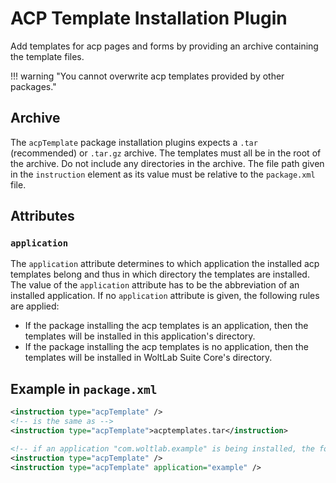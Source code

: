 # ACP Template Installation Plugin

Add templates for acp pages and forms by providing an archive containing the template files.

!!! warning "You cannot overwrite acp templates provided by other packages."


## Archive

The `acpTemplate` package installation plugins expects a `.tar` (recommended) or `.tar.gz` archive.
The templates must all be in the root of the archive.
Do not include any directories in the archive.
The file path given in the `instruction` element as its value must be relative to the `package.xml` file.


## Attributes

### `application`

The `application` attribute determines to which application the installed acp templates belong and thus in which directory the templates are installed.
The value of the `application` attribute has to be the abbreviation of an installed application.
If no `application` attribute is given, the following rules are applied:

- If the package installing the acp templates is an application, then the templates will be installed in this application's directory.
- If the package installing the acp templates is no application, then the templates will be installed in WoltLab Suite Core's directory.


## Example in `package.xml`

```xml
<instruction type="acpTemplate" />
<!-- is the same as -->
<instruction type="acpTemplate">acptemplates.tar</instruction>

<!-- if an application "com.woltlab.example" is being installed, the following lines are equivalent -->
<instruction type="acpTemplate" />
<instruction type="acpTemplate" application="example" />
```

